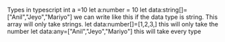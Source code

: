 Types in typescript
int a =10
let a:number = 10
let data:string[]=["Anil","Jeyo","Mariyo"] we can write like this if the data type is string. This array will only take strings.
let data:number[]=[1,2,3,] this will only take the number
let data:any=["Anil","Jeyo","Mariyo"] this will take every type
